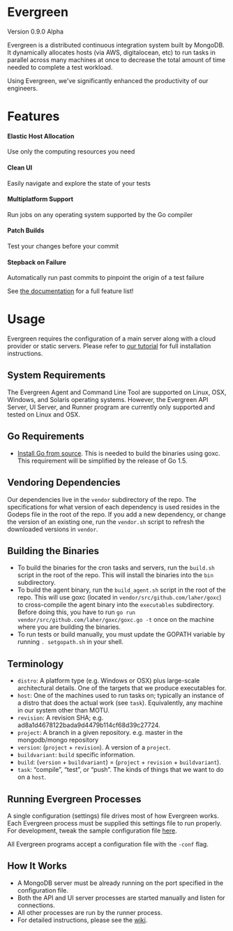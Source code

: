 # Evergreen
Version 0.9.0 Alpha

Evergreen is a distributed continuous integration system built by MongoDB.
It dynamically allocates hosts (via AWS, digitalocean, etc) to run tasks in parallel across many machines at once to decrease the total amount of time needed to complete a test workload.

Using Evergreen, we've significantly enhanced the productivity of our engineers. 

# Features

#### Elastic Host Allocation
Use only the computing resources you need

#### Clean UI 
Easily navigate and explore the state of your tests

#### Multiplatform Support
Run jobs on any operating system supported by the Go compiler

#### Patch Builds 
Test your changes before your commit

#### Stepback on Failure
Automatically run past commits to pinpoint the origin of a test failure

See [the documentation](https://github.com/evergreen-ci/evergreen/wiki) for a full feature list!

# Usage
Evergreen requires the configuration of a main server along with a cloud provider or static servers.
Please refer to [our tutorial](https://github.com/evergreen-ci/evergreen/wiki/Getting-Started) for full installation instructions.

## System Requirements
 The Evergreen Agent and Command Line Tool are supported on Linux, OSX, Windows, and Solaris operating systems. 
 However, the Evergreen API Server, UI Server, and Runner program are currently only supported and tested on Linux and OSX.

## Go Requirements
 * [Install Go from source](http://golang.org/doc/install/source).
 This is needed to build the binaries using goxc.
 This requirement will be simplified by the release of Go 1.5.

## Vendoring Dependencies
Our dependencies live in the `vendor` subdirectory of the repo.
The specifications for what version of each dependency is used resides in the Godeps file in the root of the repo.
If you add a new dependency, or change the version of an existing one, run the `vendor.sh` script to refresh the downloaded versions in `vendor`.

## Building the Binaries
* To build the binaries for the cron tasks and servers, run the `build.sh` script in the root of the repo. This will
install the binaries into the `bin` subdirectory.
* To build the agent binary, run the `build_agent.sh` script in the root of the repo. This will use goxc (located in
`vendor/src/github.com/laher/goxc`) to cross-compile the agent binary into the `executables` subdirectory. Before doing
this, you have to run `go run vendor/src/github.com/laher/goxc/goxc.go -t` once on the machine where you are building 
the binaries.
* To run tests or build manually, you must update the GOPATH variable by running `. setgopath.sh` in your shell.

## Terminology
* `distro`: A platform type (e.g. Windows or OSX) plus large-scale architectural details.  One of the targets that we produce executables for.
* `host`: One of the machines used to run tasks on; typically an instance of a distro that does the actual work (see `task`). Equivalently, any machine in our system other than MOTU.
* `revision`: A revision SHA; e.g. ad8a1d4678122bada9d4479b114cf68d39c27724.
* `project`: A branch in a given repository. e.g. master in the mongodb/mongo repository
* `version`: (`project` + `revision`).  A version of a `project`.
* `buildvariant`: `build` specific information.
* `build`: (`version` + `buildvariant`) = (`project` + `revision` + `buildvariant`).
* `task`: “compile”, “test”, or “push”.  The kinds of things that we want to do on a `host`.

## Running Evergreen Processes
A single configuration (settings) file drives most of how Evergreen works. Each Evergreen process must be supplied this settings file to run properly.
For development, tweak the sample configuration file [here](https://github.com/evergreen-ci/evergreen/blob/master/docs/evg_example_config.yml).

All Evergreen programs accept a configuration file with the `-conf` flag.

## How It Works
 * A MongoDB server must be already running on the port specified in the configuration file.
 * Both the API and UI server processes are started manually and listen for connections.
 * All other processes are run by the runner process.
 * For detailed instructions, please see the [wiki](https://github.com/evergreen-ci/evergreen/wiki).
